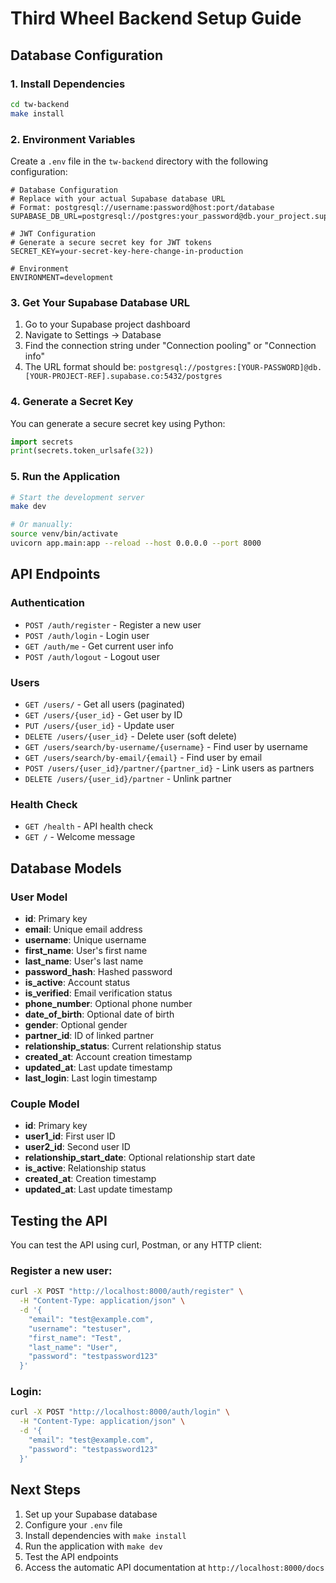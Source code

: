 # Third Wheel Backend Setup Guide

## Database Configuration

### 1. Install Dependencies
```bash
cd tw-backend
make install
```

### 2. Environment Variables
Create a `.env` file in the `tw-backend` directory with the following configuration:

```env
# Database Configuration
# Replace with your actual Supabase database URL
# Format: postgresql://username:password@host:port/database
SUPABASE_DB_URL=postgresql://postgres:your_password@db.your_project.supabase.co:5432/postgres

# JWT Configuration
# Generate a secure secret key for JWT tokens
SECRET_KEY=your-secret-key-here-change-in-production

# Environment
ENVIRONMENT=development
```

### 3. Get Your Supabase Database URL

1. Go to your Supabase project dashboard
2. Navigate to Settings → Database
3. Find the connection string under "Connection pooling" or "Connection info"
4. The URL format should be: `postgresql://postgres:[YOUR-PASSWORD]@db.[YOUR-PROJECT-REF].supabase.co:5432/postgres`

### 4. Generate a Secret Key

You can generate a secure secret key using Python:

```python
import secrets
print(secrets.token_urlsafe(32))
```

### 5. Run the Application

```bash
# Start the development server
make dev

# Or manually:
source venv/bin/activate
uvicorn app.main:app --reload --host 0.0.0.0 --port 8000
```

## API Endpoints

### Authentication
- `POST /auth/register` - Register a new user
- `POST /auth/login` - Login user
- `GET /auth/me` - Get current user info
- `POST /auth/logout` - Logout user

### Users
- `GET /users/` - Get all users (paginated)
- `GET /users/{user_id}` - Get user by ID
- `PUT /users/{user_id}` - Update user
- `DELETE /users/{user_id}` - Delete user (soft delete)
- `GET /users/search/by-username/{username}` - Find user by username
- `GET /users/search/by-email/{email}` - Find user by email
- `POST /users/{user_id}/partner/{partner_id}` - Link users as partners
- `DELETE /users/{user_id}/partner` - Unlink partner

### Health Check
- `GET /health` - API health check
- `GET /` - Welcome message

## Database Models

### User Model
- **id**: Primary key
- **email**: Unique email address
- **username**: Unique username
- **first_name**: User's first name
- **last_name**: User's last name
- **password_hash**: Hashed password
- **is_active**: Account status
- **is_verified**: Email verification status
- **phone_number**: Optional phone number
- **date_of_birth**: Optional date of birth
- **gender**: Optional gender
- **partner_id**: ID of linked partner
- **relationship_status**: Current relationship status
- **created_at**: Account creation timestamp
- **updated_at**: Last update timestamp
- **last_login**: Last login timestamp

### Couple Model
- **id**: Primary key
- **user1_id**: First user ID
- **user2_id**: Second user ID
- **relationship_start_date**: Optional relationship start date
- **is_active**: Relationship status
- **created_at**: Creation timestamp
- **updated_at**: Last update timestamp

## Testing the API

You can test the API using curl, Postman, or any HTTP client:

### Register a new user:
```bash
curl -X POST "http://localhost:8000/auth/register" \
  -H "Content-Type: application/json" \
  -d '{
    "email": "test@example.com",
    "username": "testuser",
    "first_name": "Test",
    "last_name": "User",
    "password": "testpassword123"
  }'
```

### Login:
```bash
curl -X POST "http://localhost:8000/auth/login" \
  -H "Content-Type: application/json" \
  -d '{
    "email": "test@example.com",
    "password": "testpassword123"
  }'
```

## Next Steps

1. Set up your Supabase database
2. Configure your `.env` file
3. Install dependencies with `make install`
4. Run the application with `make dev`
5. Test the API endpoints
6. Access the automatic API documentation at `http://localhost:8000/docs` 